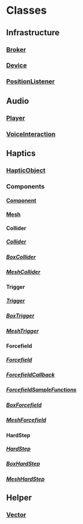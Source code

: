# Classes
## Infrastructure
### [Broker](broker.md)
### [Device](device.md)
### [PositionListener](positionListener.md)
## Audio
### [Player](player.md)
### [VoiceInteraction](voice-interaction.md)
## Haptics
### [HapticObject](hapticObject.md)
### Components
#### [Component](components/component.md)
#### [Mesh](components/mesh.md)
#### Collider
##### [Collider](components/collider.md)
##### [BoxCollider](components/boxCollider.md)
##### [MeshCollider](components/meshCollider.md)
#### Trigger
##### [Trigger](components/trigger.md)
##### [BoxTrigger](components/boxTrigger.md)
##### [MeshTrigger](components/meshTrigger.md)
#### Forcefield
##### [Forcefield](components/forcefield.md)
##### [ForcefieldCallback](components/forcefieldCallback.md)
##### [ForcefieldSampleFunctions](components/forcefieldSampleFunctions.md)
##### [BoxForcefield](components/boxForcefield.md)
##### [MeshForcefield](components/meshForcefield.md)
#### HardStep
##### [HardStep](components/hardStep.md)
##### [BoxHardStep](components/boxHardStep.md)
##### [MeshHardStep](components/meshHardStep.md)
## Helper
### [Vector](vector.md)

